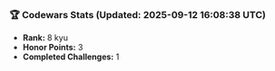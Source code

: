 ### 🏆 Codewars Stats (Updated: 2025-09-12 16:08:38 UTC)

- **Rank:** 8 kyu
- **Honor Points:** 3
- **Completed Challenges:** 1

